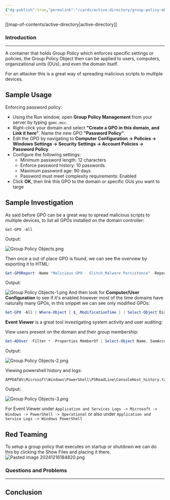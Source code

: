 ```yaml
---
{"dg-publish":true,"permalink":"/cards/active-directory/group-policy-objects/","tags":["sunday","ad"]}
---
```


[[map-of-contents/active-directory\|active-directory]]
### Introduction 
---
A container that holds _Group Policy_ which enforces specific settings or policies, the Group Policy Object then can be applied to users, computers, organizational units (OUs), and even the domain itself.

For an attacker this is a great way of spreading malicious scripts to multiple devices.
## Sample Usage
Enforcing password policy:

- Using the Run window, open **Group Policy Management** from your server by typing `gpmc.msc`.
- Right-click your domain and select **"Create a GPO in this domain, and Link it here"**. Name the new GPO **"Password Policy"**.
- Edit the GPO by navigating to **Computer Configuration -> Policies -> Windows Settings -> Security Settings -> Account Policies -> Password Policy**.
- Configure the following settings:
    - Minimum password length: 12 characters
    - Enforce password history: 10 passwords
    - Maximum password age: 90 days
    - Password must meet complexity requirements: Enabled
- Click **OK**, then link this GPO to the domain or specific OUs you want to targe
## Sample Investigation

As said before GPO can be a great way to spread malicious scripts to multiple devices, to list all GPOs installed on the domain controller:

```
Get-GPO -All
```

Output:

![Group Policy Objects.png](/img/user/cards/active-directory/images/Group%20Policy%20Objects.png)

Then once a out of place GPO is found, we can see the overview by exporting it to HTML:

```powershell
Get-GPOReport -Name "Malicious GPO - Glitch_Malware Persistence" -ReportType HTML -Path ".\set.html"
```

Output:

![Group Policy Objects-1.png](/img/user/cards/active-directory/images/Group%20Policy%20Objects-1.png)
And then look for **Computer/User Configuration** to see if it's enabled however most of the time domains have naturally many GPOs, in this snippet we can see only modified GPOs:

```powershell
Get-GPO -All | Where-Object { $_.ModificationTime } | Select-Object DisplayName, ModificationTime
```

**Event Viewer** is a great tool investigating system activity and user auditing:

View users present on the domain and their group membership:

```powershell
Get-ADUser -Filter * -Properties MemberOf | Select-Object Name, SamAccountName, @{Name="Groups";Expression={$_.MemberOf}}
```

Output:

![Group Policy Objects-2.png](/img/user/cards/active-directory/images/Group%20Policy%20Objects-2.png)

Viewing powershell history and logs:

```
APPDATA%\Microsoft\Windows\PowerShell\PSReadLine\ConsoleHost_history.txt
```

Output:

![Group Policy Objects-3.png](/img/user/cards/active-directory/images/Group%20Policy%20Objects-3.png)

For Event Viewer under `Application and Services Logs -> Microsoft -> Windows -> PowerShell -> Operational` or also under `Application and Service Logs -> Windows PowerShell`

## Red Teaming

To setup a group policy that executes on startup or shutdown we can do this by clicking the Show Files and placing it there.
![Pasted image 20241216184820.png](/img/user/cards/active-directory/images/Pasted%20image%2020241216184820.png)



### Questions and Problems
---
## Conclusion


